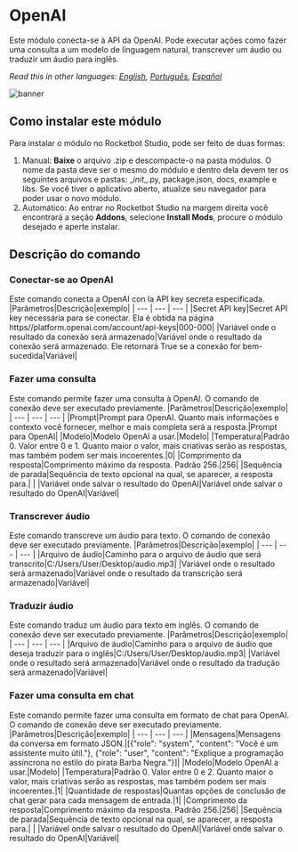 # OpenAI
  
Este módulo conecta-se à API da OpenAI. Pode executar ações como fazer uma consulta a um modelo de linguagem natural, transcrever um áudio ou traduzir um áudio para inglês.  

*Read this in other languages: [English](Manual_OpenAI.md), [Português](Manual_OpenAI.pr.md), [Español](Manual_OpenAI.es.md)*
  
![banner](imgs/Banner_OpenAI.png)
## Como instalar este módulo
  
Para instalar o módulo no Rocketbot Studio, pode ser feito de duas formas:
1. Manual: __Baixe__ o arquivo .zip e descompacte-o na pasta módulos. O nome da pasta deve ser o mesmo do módulo e dentro dela devem ter os seguintes arquivos e pastas: \__init__.py, package.json, docs, example e libs. Se você tiver o aplicativo aberto, atualize seu navegador para poder usar o novo módulo.
2. Automático: Ao entrar no Rocketbot Studio na margem direita você encontrará a seção **Addons**, selecione **Install Mods**, procure o módulo desejado e aperte instalar.  


## Descrição do comando

### Conectar-se ao OpenAI
  
Este comando conecta a OpenAI con la API key secreta especificada.
|Parâmetros|Descrição|exemplo|
| --- | --- | --- |
|Secret API key|Secret API key necessária para se conectar. Ela é obtida na página https//platform.openai.com/account/api-keys|000-000|
|Variável onde o resultado da conexão será armazenado|Variável onde o resultado da conexão será armazenado. Ele retornará True se a conexão for bem-sucedida|Variável|

### Fazer uma consulta
  
Este comando permite fazer uma consulta à OpenAI. O comando de conexão deve ser executado previamente.
|Parâmetros|Descrição|exemplo|
| --- | --- | --- |
|Prompt|Prompt para OpenAI. Quanto mais informações e contexto você fornecer, melhor e mais completa será a resposta.|Prompt para OpenAI|
|Modelo|Modelo OpenAI a usar.|Modelo|
|Temperatura|Padrão 0. Valor entre 0 e 1. Quanto maior o valor, mais criativas serão as respostas, mas também podem ser mais incoerentes.|0|
|Comprimento da resposta|Comprimento máximo da resposta. Padrão 256.|256|
|Sequência de parada|Sequência de texto opcional na qual, se aparecer, a resposta para.| |
|Variável onde salvar o resultado do OpenAI|Variável onde salvar o resultado do OpenAI|Variável|

### Transcrever áudio
  
Este comando transcreve um áudio para texto. O comando de conexão deve ser executado previamente.
|Parâmetros|Descrição|exemplo|
| --- | --- | --- |
|Arquivo de áudio|Caminho para o arquivo de áudio que será transcrito|C:/Users/User/Desktop/audio.mp3|
|Variável onde o resultado será armazenado|Variável onde o resultado da transcrição será armazenado|Variável|

### Traduzir áudio
  
Este comando traduz um áudio para texto em inglês. O comando de conexão deve ser executado previamente.
|Parâmetros|Descrição|exemplo|
| --- | --- | --- |
|Arquivo de áudio|Caminho para o arquivo de áudio que deseja traduzir para o inglês|C:/Users/User/Desktop/audio.mp3|
|Variável onde o resultado será armazenado|Variável onde o resultado da tradução será armazenado|Variável|

### Fazer uma consulta em chat
  
Este comando permite fazer uma consulta em formato de chat para OpenAI. O comando de conexão deve ser executado previamente.
|Parâmetros|Descrição|exemplo|
| --- | --- | --- |
|Mensagens|Mensagens da conversa em formato JSON.|[{"role": "system", "content": "Você é um assistente muito útil."}, 
{"role": "user", "content": "Explique a programação assíncrona no estilo do pirata Barba Negra."}]|
|Modelo|Modelo OpenAI a usar.|Modelo|
|Temperatura|Padrão 0. Valor entre 0 e 2. Quanto maior o valor, mais criativas serão as respostas, mas também podem ser mais incoerentes.|1|
|Quantidade de respostas|Quantas opções de conclusão de chat gerar para cada mensagem de entrada.|1|
|Comprimento da resposta|Comprimento máximo da resposta. Padrão 256.|256|
|Sequência de parada|Sequência de texto opcional na qual, se aparecer, a resposta para.| |
|Variável onde salvar o resultado do OpenAI|Variável onde salvar o resultado do OpenAI|Variável|
